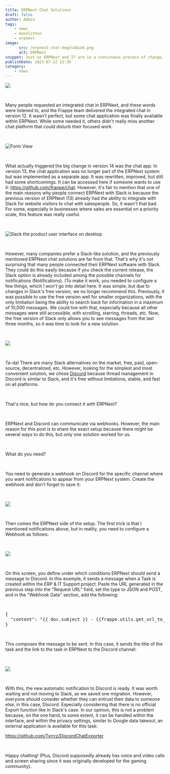 ```yaml
---
title: ERPNext Chat Solutions
draft: false
author: Admin
tags:
    - news
    - monolithon
    - erpnext
image:
      src: /erpnext-chat-megoldások.png
      alt: ERPNext
snippet: Just as ERPNext and IT are in a continuous process of change, the ERPNext chat application has also undergone this evolutionary development.
publishDate: 2023-07-22 11:39
category:
    - news
---
```


<p><img src="/6xo80eZ.png"></p><p><br></p><p>Many people requested an integrated chat in ERPNext, and these words were listened to, and the Frappe team delivered the integrated chat in version 12. It wasn't perfect, but some chat application was finally available within ERPNext. While some needed it, others didn't really miss another chat platform that could disturb their focused work.</p><p><br></p><p><img src="https://github.com/frappe/chat/raw/main/.github/images/guest-form-fill.gif" alt="Form View"></p><p><br></p><p>What actually triggered the big change in version 14 was the chat app. In version 13, the chat application was no longer part of the ERPNext system but was implemented as a separate app. It was rewritten, improved, but still had some shortcomings. It can be accessed here if someone wants to use it: <a href="https://github.com/frappe/chat" rel="noopener noreferrer">https://github.com/frappe/chat</a>. However, it's fair to mention that one of the main reasons why people connect ERPNext with Slack is because the previous version of ERPNext (13) already had the ability to integrate with Slack for website visitors to chat with salespeople. So, it wasn't that bad. For some, especially in businesses where sales are essential on a priority scale, this feature was really useful.</p><p><br></p><p><img src="https://a.slack-edge.com/37877b/marketing/img/features/hero/v3/hero-full-ui.jpg" alt="Slack the product user interface on desktop"></p><p><br></p><p>However, many companies prefer a Slack-like solution, and the previously mentioned ERPNext chat solutions are far from that. That's why it's not surprising that many people connected their ERPNext software with Slack. They could do this easily because if you check the current release, the Slack option is already included among the possible channels for notifications (Notifications). (To make it work, you needed to configure a few things, which I won't go into detail here. It was simple, but due to changes in Slack's free version, we no longer recommend this. Previously, it was possible to use the free version well for smaller organizations, with the only limitation being the ability to search back for information in a maximum of 10,000 messages. We could live with that, especially because all other messages were still accessible, with scrolling, starring, threads, etc. Now, the free version of Slack only allows you to see messages from the last three months, so it was time to look for a new solution.</p><p><br></p><p><img src="/NwliPMB.png"></p><p><br></p><p>Ta-da! There are many Slack alternatives on the market, free, paid, open-source, decentralized, etc. However, looking for the simplest and most convenient solution, we chose <a href="https://discord.com/register" rel="noopener noreferrer">Discord</a> because thread management in Discord is similar to Slack, and it's free without limitations, stable, and fast on all platforms.</p><p><br></p><p>That's nice, but how do you connect it with ERPNext?</p><p><br></p><p>ERPNext and Discord can communicate via webhooks. However, the main reason for this post is to share the exact setup because there might be several ways to do this, but only one solution worked for us.</p><p><br></p><p>What do you need?</p><p><br></p><p>You need to generate a webhook on Discord for the specific channel where you want notifications to appear from your ERPNext system. Create the webhook and don't forget to save it:</p><p><br></p><p><img src="/1FceOy6.png" ></p><p><br></p><p>Then comes the ERPNext side of the setup. The first trick is that I mentioned notifications above, but in reality, you need to configure a Webhook as follows:</p><p><br></p><p><img src="/uGa4xWC.png"></p><p><br></p><p>On this screen, you define under which conditions ERPNext should send a message to Discord. In this example, it sends a message when a Task is created within the ERP & IT Support project. Paste the URL generated in the previous step into the "Request URL" field, set the type to JSON and POST, and in the "Webhook Data" section, add the following:</p><p><br></p><pre class="ql-code-block-container" spellcheck="false"><div class="ql-code-block" data-language="plain">{</div><div class="ql-code-block" data-language="plain"> &nbsp;"content": "{{ doc.subject }} - {{frappe.utils.get_url_to_form(doc.doctype, doc.name)}}"</div><div class="ql-code-block" data-language="plain">}</div></pre><p><br></p><p>This composes the message to be sent. In this case, it sends the title of the task and the link to the task in ERPNext to the Discord channel:</p><p><br></p><p><img src="/R4HbKxx.png"></p><p><br></p><p>With this, the new automatic notification to Discord is ready. It was worth waiting and not moving to Slack, as we saved one migration. However, everyone should consider whether they can entrust their data to someone else, in this case, Discord. Especially considering that there is no official Export function like in Slack's case. In our opinion, this is not a problem because, on the one hand, to some extent, it can be handled within the interface, and within the privacy settings, similar to Google data takeout, an external application is available for this task:</p><p><a href="https://github.com/Tyrrrz/DiscordChatExporter" rel="noopener noreferrer">https://github.com/Tyrrrz/DiscordChatExporter</a></p><p><br></p><p>Happy chatting! (Plus, Discord supposedly already has voice and video calls and screen sharing since it was originally developed for the gaming community).</p>


